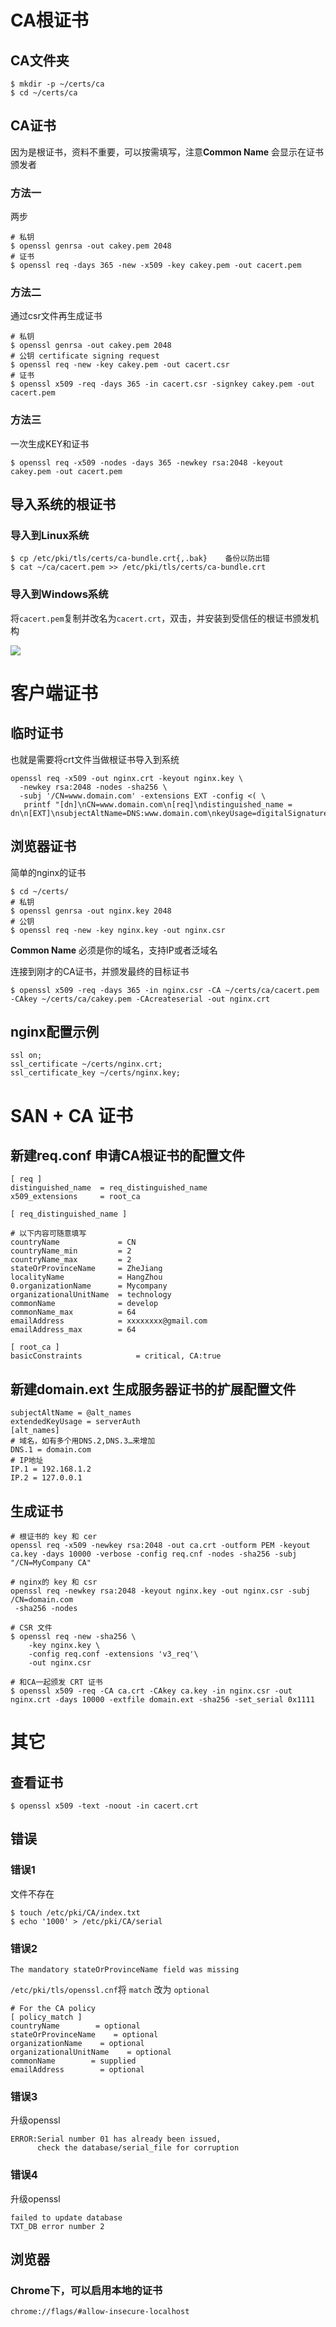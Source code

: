 # CA根证书

## CA文件夹
```
$ mkdir -p ~/certs/ca
$ cd ~/certs/ca
```

## CA证书
因为是根证书，资料不重要，可以按需填写，注意**Common Name** 会显示在证书颁发者

### 方法一
两步
```
# 私钥
$ openssl genrsa -out cakey.pem 2048
# 证书
$ openssl req -days 365 -new -x509 -key cakey.pem -out cacert.pem
```
### 方法二
通过csr文件再生成证书
```
# 私钥
$ openssl genrsa -out cakey.pem 2048
# 公钥 certificate signing request
$ openssl req -new -key cakey.pem -out cacert.csr
# 证书
$ openssl x509 -req -days 365 -in cacert.csr -signkey cakey.pem -out cacert.pem
```
### 方法三
一次生成KEY和证书
```
$ openssl req -x509 -nodes -days 365 -newkey rsa:2048 -keyout cakey.pem -out cacert.pem 
```


## 导入系统的根证书

### 导入到Linux系统
```
$ cp /etc/pki/tls/certs/ca-bundle.crt{,.bak}    备份以防出错
$ cat ~/ca/cacert.pem >> /etc/pki/tls/certs/ca-bundle.crt
```
### 导入到Windows系统
将`cacert.pem`复制并改名为`cacert.crt`，双击，并安装到受信任的根证书颁发机构

![](/assets/ie_certificate_pathpng.png)


# 客户端证书

## 临时证书
也就是需要将crt文件当做根证书导入到系统

```
openssl req -x509 -out nginx.crt -keyout nginx.key \
  -newkey rsa:2048 -nodes -sha256 \
  -subj '/CN=www.domain.com' -extensions EXT -config <( \
   printf "[dn]\nCN=www.domain.com\n[req]\ndistinguished_name = dn\n[EXT]\nsubjectAltName=DNS:www.domain.com\nkeyUsage=digitalSignature\nextendedKeyUsage=serverAuth")
```

## 浏览器证书

简单的nginx的证书
```
$ cd ~/certs/
# 私钥
$ openssl genrsa -out nginx.key 2048
# 公钥
$ openssl req -new -key nginx.key -out nginx.csr
```
**Common Name**  必须是你的域名，支持IP或者泛域名

连接到刚才的CA证书，并颁发最终的目标证书
```
$ openssl x509 -req -days 365 -in nginx.csr -CA ~/certs/ca/cacert.pem -CAkey ~/certs/ca/cakey.pem -CAcreateserial -out nginx.crt
```

## nginx配置示例
```
ssl on;
ssl_certificate ~/certs/nginx.crt;
ssl_certificate_key ~/certs/nginx.key;
```


# SAN + CA 证书

## 新建req.conf 申请CA根证书的配置文件
```
[ req ]
distinguished_name  = req_distinguished_name
x509_extensions     = root_ca

[ req_distinguished_name ]

# 以下内容可随意填写
countryName             = CN
countryName_min         = 2
countryName_max         = 2
stateOrProvinceName     = ZheJiang
localityName            = HangZhou
0.organizationName      = Mycompany
organizationalUnitName  = technology 
commonName              = develop 
commonName_max          = 64
emailAddress            = xxxxxxxx@gmail.com 
emailAddress_max        = 64

[ root_ca ]
basicConstraints            = critical, CA:true
```
## 新建domain.ext 生成服务器证书的扩展配置文件
```
subjectAltName = @alt_names
extendedKeyUsage = serverAuth
[alt_names]
# 域名，如有多个用DNS.2,DNS.3…来增加
DNS.1 = domain.com 
# IP地址
IP.1 = 192.168.1.2
IP.2 = 127.0.0.1
```

## 生成证书
```
# 根证书的 key 和 cer
openssl req -x509 -newkey rsa:2048 -out ca.crt -outform PEM -keyout ca.key -days 10000 -verbose -config req.cnf -nodes -sha256 -subj "/CN=MyCompany CA"

# nginx的 key 和 csr
openssl req -newkey rsa:2048 -keyout nginx.key -out nginx.csr -subj /CN=domain.com 
 -sha256 -nodes

# CSR 文件
$ openssl req -new -sha256 \
    -key nginx.key \
    -config req.conf -extensions 'v3_req'\
    -out nginx.csr
    
# 和CA一起颁发 CRT 证书
$ openssl x509 -req -CA ca.crt -CAkey ca.key -in nginx.csr -out nginx.crt -days 10000 -extfile domain.ext -sha256 -set_serial 0x1111
```


# 其它

## 查看证书
```
$ openssl x509 -text -noout -in cacert.crt
```

## 错误

### 错误1
文件不存在
```
$ touch /etc/pki/CA/index.txt
$ echo '1000' > /etc/pki/CA/serial
```

### 错误2
```
The mandatory stateOrProvinceName field was missing
```
`/etc/pki/tls/openssl.cnf`将 `match` 改为 `optional`
```
# For the CA policy
[ policy_match ]
countryName        = optional 
stateOrProvinceName    = optional
organizationName    = optional
organizationalUnitName    = optional
commonName        = supplied
emailAddress        = optional
```

### 错误3
升级openssl

```
ERROR:Serial number 01 has already been issued,
      check the database/serial_file for corruption
```
### 错误4
升级openssl
```
failed to update database
TXT_DB error number 2
```


## 浏览器

### Chrome下，可以启用本地的证书
```
chrome://flags/#allow-insecure-localhost
```